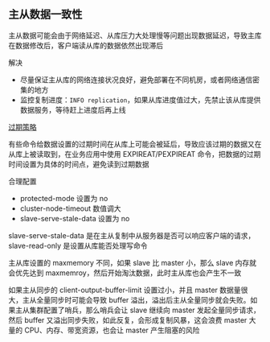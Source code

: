 ## 主从数据一致性

主从数据可能会由于网络延迟、从库压力大处理慢等问题出现数据延迟，导致主库在数据修改后，客户端读从库的数据依然出现滞后

解决
  - 尽量保证主从库的网络连接状况良好，避免部署在不同机房，或者网络通信密集的地方
  - 监控复制进度：`INFO replication`，如果从库进度值过大，先禁止该从库提供数据服务，等待赶上进度后再上线

[过期策略](https://github.com/ltf9651/Blog/blob/master/Redis/23.md)

有些命令给数据设置的过期时间在从库上可能会被延后，导致应该过期的数据又在从库上被读取到，在业务应用中使用 EXPIREAT/PEXPIREAT 命令，把数据的过期时间设置为具体的时间点，避免读到过期数据

合理配置
  - protected-mode 设置为 no
  - cluster-node-timeout 数值调大
  - slave-serve-stale-data 设置为 no

slave-serve-stale-data 是在主从复制中从服务器是否可以响应客户端的请求，slave-read-only 是设置从库能否处理写命令

主从库设置的 maxmemory 不同，如果 slave 比 master 小，那么 slave 内存就会优先达到 maxmemroy，然后开始淘汰数据，此时主从库也会产生不一致

如果主从同步的 client-output-buffer-limit 设置过小，并且 master 数据量很大，主从全量同步时可能会导致 buffer 溢出，溢出后主从全量同步就会失败。如果主从集群配置了哨兵，那么哨兵会让 slave 继续向 master 发起全量同步请求，然后 buffer 又溢出同步失败，如此反复，会形成复制风暴，这会浪费 master 大量的 CPU、内存、带宽资源，也会让 master 产生阻塞的风险
